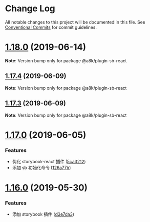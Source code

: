 # Change Log

All notable changes to this project will be documented in this file.
See [Conventional Commits](https://conventionalcommits.org) for commit guidelines.

# [1.18.0](https://github.com/hxfdarling/a8k/compare/v1.17.4...v1.18.0) (2019-06-14)

**Note:** Version bump only for package @a8k/plugin-sb-react

## [1.17.4](https://github.com/hxfdarling/a8k/compare/v1.17.3...v1.17.4) (2019-06-09)

**Note:** Version bump only for package @a8k/plugin-sb-react

## [1.17.3](https://github.com/hxfdarling/a8k/compare/v1.17.3-alpha.0...v1.17.3) (2019-06-09)

**Note:** Version bump only for package @a8k/plugin-sb-react

# [1.17.0](https://github.com/hxfdarling/a8k/compare/v1.16.0...v1.17.0) (2019-06-05)

### Features

- 优化 storybook-react 插件 ([5ca3212](https://github.com/hxfdarling/a8k/commit/5ca3212))
- 添加 sb 初始化命令 ([126a77b](https://github.com/hxfdarling/a8k/commit/126a77b))

# [1.16.0](https://github.com/hxfdarling/a8k/compare/v1.15.3...v1.16.0) (2019-05-30)

### Features

- 添加 storybook 插件 ([d3e7da3](https://github.com/hxfdarling/a8k/commit/d3e7da3))
